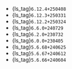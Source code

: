 - {ls_tag}`6.12.4+250408`
- {ls_tag}`6.12.3+250331`
- {ls_tag}`6.12.2+250324`
- {ls_tag}`6.6.0+240729`
- {ls_tag}`6.2.0+230732`
- {ls_tag}`6.0.0+230405`
- {ls_tag}`5.6.68+240625`
- {ls_tag}`5.6.67+240612`
- {ls_tag}`5.6.66+240604`
